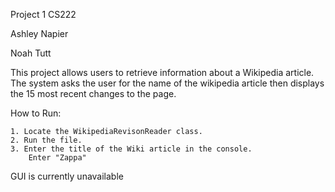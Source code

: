 Project 1 CS222

Ashley Napier

Noah Tutt


This project allows users to retrieve information about a Wikipedia article. The system asks the user for the name of the wikipedia article then displays the 15 most recent changes to the page.

How to Run:

    1. Locate the WikipediaRevisonReader class.
    2. Run the file.
    3. Enter the title of the Wiki article in the console.
        Enter "Zappa"

GUI is currently unavailable